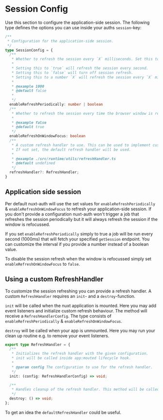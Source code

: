 # Session Config

Use this section to configure the application-side session. The following type defines the options you can use inside your auths `session`-key:

```ts
/**
 * Configuration for the application-side session.
 */
type SessionConfig = {
  /**
   * Whether to refresh the session every `X` milliseconds. Set this to `false` to turn it off. The session will only be refreshed if a session already exists.
   *
   * Setting this to `true` will refresh the session every second.
   * Setting this to `false` will turn off session refresh.
   * Setting this to a number `X` will refresh the session every `X` milliseconds.
   *
   * @example 1000
   * @default false
   *
   */
  enableRefreshPeriodically: number | boolean
  /**
   * Whether to refresh the session every time the browser window is refocused.
   *
   * @example false
   * @default true
   */
  enableRefreshOnWindowFocus: boolean
  /**
   * A custom refresh handler to use. This can be used to implement custom session refresh logic.
   * If not set, the default refresh handler will be used.
   *
   * @example ./src/runtime/utils/refreshHandler.ts
   * @default undefined
   */
  refreshHandler?: RefreshHandler;
}
```

## Application side session

Per default nuxt-auth will use the set values for `enableRefreshPeriodically` & `enableRefreshOnWindowFocus` to refresh your application-side session. If you don't provide a configuration nuxt-auth won't trigger a job that refreshes the session periodically but it will always refresh the session if the window is refocussed.

If you set `enableRefreshPeriodically` simply to true a job will be run every second (1000ms) that will fetch your specified `getSession` endpoint. You can customize the interval if you provide a number instead of a boolean value.

To disable the session refresh when the window is refocussed simply set `enableRefreshOnWindowFocus` to `false`.

## Using a custom RefreshHandler

To customize the session refreshing you can provide a refresh handler. A custom `RefreshHandler` requires an `init`- and a `destroy`-function.

`init` will be called when the nuxt application is mounted. Here you may add event listeners and initialize custom refresh behaviour. The method will receive a `RefreshHandlerConfig`. The type consists of `enableRefreshPeriodically` & `enableRefreshOnWindowFocus`.

`destroy` will be called when your app is unmounted. Here you may run your clean up routine e.g. to remove your event listeners.

```ts
export type RefreshHandler = {
  /**
   * Initializes the refresh handler with the given configuration.
   * init will be called inside app:mouted lifecycle hook.
   *
   * @param config The configuration to use for the refresh handler.
   */
  init: (config: RefreshHandlerConfig) => void;

  /**
   * Handles cleanup of the refresh handler. This method will be called when the app is destroyed.
   */
  destroy: () => void;
};
```

To get an idea the `defaultRefreshHandler` could be useful.
